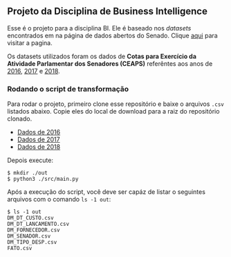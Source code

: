 ## Projeto da Disciplina de Business Intelligence

Esse é o projeto para a disciplina BI. Ele é baseado nos _datasets_ encontrados em na página de dados abertos do Senado. Clique [aqui](https://www12.senado.leg.br/dados-abertos/conjuntos?grupo=senadores&portal=administrativo) para visitar a pagina.

Os datasets utilizados foram os dados de **Cotas para Exercício da Atividade Parlamentar dos Senadores (CEAPS)** referêntes aos anos de [2016](http://www.senado.gov.br/transparencia/LAI/verba/2016.csv), [2017](http://www.senado.gov.br/transparencia/LAI/verba/2017.csv) e [2018](http://www.senado.gov.br/transparencia/LAI/verba/2018.csv).

### Rodando o script de transformação
Para rodar o projeto, primeiro clone esse repositório e baixe o arquivos `.csv` listados abaixo. Copie eles do local de download para a raiz do repositório clonado.

- [Dados de 2016](http://www.senado.gov.br/transparencia/LAI/verba/2016.csv)
- [Dados de 2017](http://www.senado.gov.br/transparencia/LAI/verba/2017.csv)
- [Dados de 2018](http://www.senado.gov.br/transparencia/LAI/verba/2018.csv)

Depois execute:
```
$ mkdir ./out
$ python3 ./src/main.py
```

Após a execução do script, você deve ser capáz de listar o seguintes arquivos com o comando `ls -1 out`:

```
$ ls -1 out
DM_DT_CUSTO.csv
DM_DT_LANCAMENTO.csv
DM_FORNECEDOR.csv
DM_SENADOR.csv
DM_TIPO_DESP.csv
FATO.csv
```
